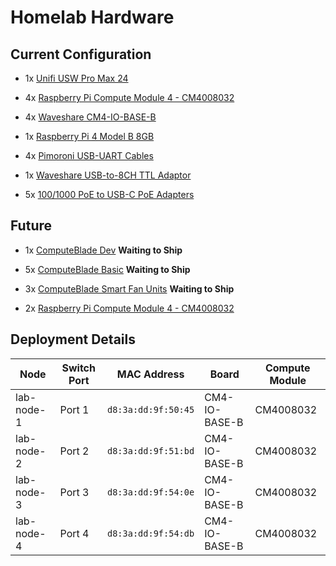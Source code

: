 # Homelab Hardware

## Current Configuration

* 1x [Unifi USW Pro Max 24](https://techspecs.ui.com/unifi/switching/usw-pro-max-24-poe)

* 4x [Raspberry Pi Compute Module 4 - CM4008032](https://www.raspberrypi.com/products/compute-module-4/?variant=raspberry-pi-cm4008032)

* 4x [Waveshare CM4-IO-BASE-B](https://www.waveshare.com/wiki/CM4-IO-BASE-B)

* 1x [Raspberry Pi 4 Model B 8GB](https://www.raspberrypi.com/products/raspberry-pi-4-model-b/specifications/)

* 4x [Pimoroni USB-UART Cables](https://shop.pimoroni.com/products/usb-to-uart-serial-console-cable?variant=288389664)

* 1x [Waveshare USB-to-8CH TTL Adaptor](https://www.waveshare.com/usb-to-8ch-tt.htm)

* 5x [100/1000 PoE to USB-C PoE Adapters](https://www.aliexpress.com/item/1005005653835652.html?spm=a2g0o.order_list.order_list_main.5.56ec18029lfC09)

## Future

* 1x [ComputeBlade Dev](https://docs.computeblade.com/blade/) **Waiting to Ship**

* 5x [ComputeBlade Basic](https://docs.computeblade.com/blade/) **Waiting to Ship**

* 3x [ComputeBlade Smart Fan Units](https://docs.computeblade.com/fan-unit/) **Waiting to Ship**

* 2x [Raspberry Pi Compute Module 4 - CM4008032](https://www.raspberrypi.com/products/compute-module-4/?variant=raspberry-pi-cm4008032)


## Deployment Details

| Node       | Switch Port | MAC Address         | Board         | Compute Module |
|------------|-------------|---------------------|---------------|----------------|
| lab-node-1 | Port 1      | `d8:3a:dd:9f:50:45`	| CM4-IO-BASE-B | CM4008032     |
| lab-node-2 | Port 2      | `d8:3a:dd:9f:51:bd`	| CM4-IO-BASE-B | CM4008032     |
| lab-node-3 | Port 3      | `d8:3a:dd:9f:54:0e`	| CM4-IO-BASE-B | CM4008032     |
| lab-node-4 | Port 4      | `d8:3a:dd:9f:54:db`	| CM4-IO-BASE-B | CM4008032     |

